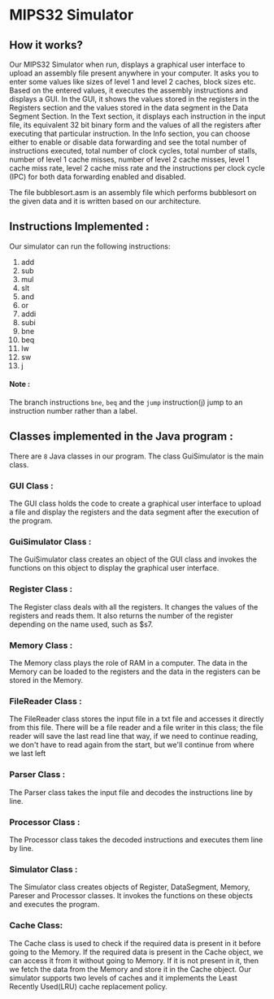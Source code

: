 # MIPS32 Simulator
## How it works?
Our MIPS32 Simulator when run, displays a graphical user interface to upload an assembly file present anywhere in your computer. It asks you to enter some values like sizes of level 1 and level 2 caches, block sizes etc. Based on the entered values, it executes the assembly instructions and displays a GUI. In the GUI, it shows the values stored in the registers in the Registers section and the values stored in the data segment in the Data Segment Section. In the Text section, it displays each instruction in the input file, its equivalent 32 bit binary form and the values of all the registers after executing that particular instruction. In the Info section, you can choose either to enable or disable data forwarding and see the total number of instructions executed, total number of clock cycles, total number of stalls, number of level 1 cache misses, number of level 2 cache misses, level 1 cache miss rate, level 2 cache miss rate and the instructions per clock cycle (IPC) for both data forwarding enabled and disabled.

The file bubblesort.asm is an assembly file which performs bubblesort on the given data and it is written based on our architecture.

## Instructions Implemented :
Our simulator can run the following instructions:
1. add
2. sub
3. mul
4. slt
5. and
6. or
7. addi
8. subi
9. bne
10. beq
11. lw
12. sw
13. j 

#### Note :
The branch instructions `bne`, `beq` and the `jump` instruction(j) jump to an instruction number rather than a label.

## Classes implemented in the Java program :
There are `8` Java classes in our program. The class GuiSimulator is the main class.

### GUI Class :
The GUI class holds the code to create a graphical user interface to upload a file and display the registers and the data segment after the execution of the program.

### GuiSimulator Class :
The GuiSimulator class creates an object of the GUI class and invokes the functions on this object to display the graphical user interface. 

### Register Class :
The Register class deals with all the registers. It changes the values of the registers and reads them. It also returns the number of the register depending on the name used, such as $s7.

### Memory Class :
The Memory class plays the role of RAM in a computer. The data in the Memory can be loaded to the registers and the data in the registers can be stored in the Memory.

### FileReader Class :
The FileReader class stores the input file in a txt file and accesses it directly from this file. There will be a file reader and a file writer in this class; the file reader will save the last read line that way, if we need to continue reading, we don't have to read again from the start, but we'll continue from where we last left

### Parser Class :
The Parser class takes the input file and decodes the instructions line by line.

### Processor Class :
The Processor class takes the decoded instructions and executes them line by line.

### Simulator Class :
The Simulator class creates objects of Register, DataSegment, Memory, Pareser and Processor classes. It invokes the functions on these objects and executes the program.

### Cache Class:
The Cache class is used to check if the required data is present in it before going to the Memory. If the required data is present in the Cache object, we can access it from it without going to Memory. If it is not present in it, then we fetch the data from the Memory and store it in the Cache object. Our simulator supports two levels of caches and it implements the Least Recently Used(LRU) cache replacement policy.
